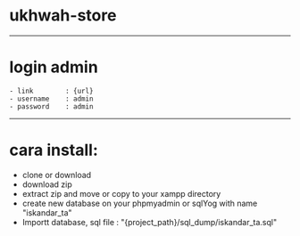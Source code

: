 # ukhwah-store

*******************
# login admin
    - link        : {url}
    - username    : admin
    - password    : admin
*******************

# cara install:
- clone or download
- download zip
- extract zip and move or copy to your xampp directory
- create new database on your phpmyadmin or sqlYog  with name "iskandar_ta"
- Importt database, sql file : "{project_path}/sql_dump/iskandar_ta.sql"